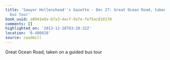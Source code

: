 ```yaml
---
title: 'Sawyer Hollenshead''s Gazette - Dec 27: Great Ocean Road, taken on a guided
  bus tour'
book_uuid: a0941e8a-b7a3-4ecf-9a7e-fe75ac818170
comments: []
highlighted_on: '2013-12-28T03:20:32Z'
location: '0.486028'
source: readmill
---
```


Great Ocean Road, taken on a guided bus tour